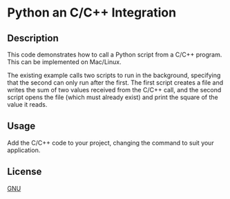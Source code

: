 # Python an C/C++ Integration

## Description
This code demonstrates how to call a Python script from a C/C++ program. This can be implemented on Mac/Linux.

The existing example calls two scripts to run in the background, specifying that the second can only run after the first. The first script creates a file and writes the sum of two values received from the C/C++ call, and the second script opens the file (which must already exist) and print the square of the value it reads.

## Usage
Add the C/C++ code to your project, changing the command to suit your application.

## License
[GNU](https://choosealicense.com/licenses/gpl-3.0/)
